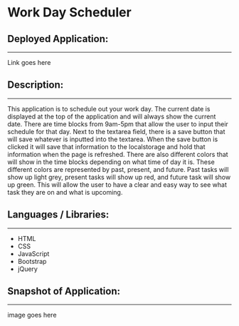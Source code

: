 # Work Day Scheduler

## Deployed Application:

---

Link goes here

## Description:

---

This application is to schedule out your work day. The current date is displayed at the top of the application and will always show the current date. There are time blocks from 9am-5pm that allow the user to input their schedule for that day. Next to the textarea field, there is a save button that will save whatever is inputted into the textarea. When the save button is clicked it will save that information to the localstorage and hold that information when the page is refreshed. There are also different colors that will show in the time blocks depending on what time of day it is. These different colors are represented by past, present, and future. Past tasks will show up light grey, present tasks will show up red, and future task will show up green. This will allow the user to have a clear and easy way to see what task they are on and what is upcoming.

## Languages / Libraries:

---

- HTML
- CSS
- JavaScript
- Bootstrap
- jQuery

## Snapshot of Application:

---

image goes here

